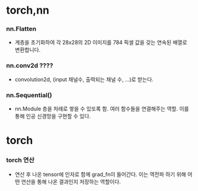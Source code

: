 # torch,nn

### nn.Flatten
- 계층을 초기화하여 각 28x28의 2D 이미지를 784 픽셀 값을 갖는 연속된 배열로 변환합니다.

### nn.conv2d ????
- convolution2d, (input 채널수, 출력되는 채널 수, ...)로 받는다.

### nn.Sequential()
- nn.Module 층을 차례로 쌓을 수 있또록 함. 여러 함수들을 연결해주는 역할. 이를 통해 인공 신경망을 구현할 수 있다.

# torch

### torch 연산
- 연산 후 나온 tensor에 인자로 함께 grad_fn이 들어간다. 이는 역전파 하기 위해 어떤 연산을 통해 나온 결과인지 저장하는 역할이다.